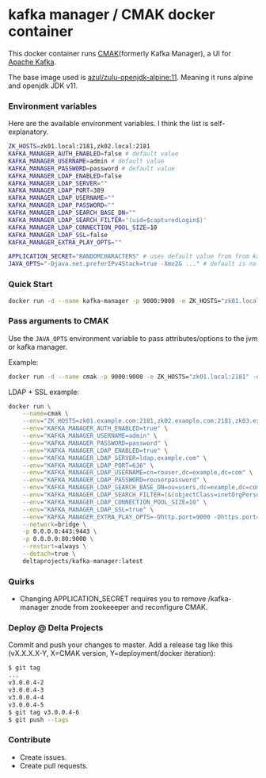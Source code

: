 # kafka manager / CMAK docker container

This docker container runs [CMAK](https://github.com/yahoo/CMAK)(formerly Kafka Manager), a UI for [Apache Kafka](http://kafka.apache.org).

The base image used is [azul/zulu-openjdk-alpine:11](https://hub.docker.com/r/azul/zulu-openjdk-alpine). Meaning it runs alpine and openjdk JDK v11.

### Environment variables

Here are the available environment variables.
I think the list is self-explanatory.

```bash
ZK_HOSTS=zk01.local:2181,zk02.local:2181
KAFKA_MANAGER_AUTH_ENABLED=false # default value
KAFKA_MANAGER_USERNAME=admin # default value
KAFKA_MANAGER_PASSWORD=password # default value
KAFKA_MANAGER_LDAP_ENABLED=false
KAFKA_MANAGER_LDAP_SERVER=""
KAFKA_MANAGER_LDAP_PORT=389
KAFKA_MANAGER_LDAP_USERNAME=""
KAFKA_MANAGER_LDAP_PASSWORD=""
KAFKA_MANAGER_LDAP_SEARCH_BASE_DN=""
KAFKA_MANAGER_LDAP_SEARCH_FILTER='(uid=$capturedLogin$)'
KAFKA_MANAGER_LDAP_CONNECTION_POOL_SIZE=10
KAFKA_MANAGER_LDAP_SSL=false
KAFKA_MANAGER_EXTRA_PLAY_OPTS=""

APPLICATION_SECRET="RANDOMCHARACTERS" # uses default value from from kafka manager if not set.
JAVA_OPTS="-Djava.net.preferIPv4Stack=true -Xmx2G ..." # default is no JAVA_OPTS
```


### Quick Start

```bash
docker run -d --name kafka-manager -p 9000:9000 -e ZK_HOSTS="zk01.local:2181" -e KAFKA_MANAGER_USERNAME=admin -e KAFKA_MANAGER_PASSWORD=password deltaprojects/kafka-manager
```

### Pass arguments to CMAK

Use the `JAVA_OPTS` environment variable to pass attributes/options to the jvm or kafka manager.

Example:

```bash
docker run -d --name cmak -p 9000:9000 -e ZK_HOSTS="zk01.local:2181" -e APPLICATION_SECRET="€/DDFsdfa.," -e JAVA_OPTS="-Djava.net.preferIPv4Stack=true -Dlogger.file=/mnt/logger.xml -Xmx2G" deltaprojects/kafka-manager
```

LDAP + SSL example:

```bash
docker run \
	--name=cmak \
	--env="ZK_HOSTS=zk01.example.com:2181,zk02.example.com:2181,zk03.example.com:2181" \
	--env="KAFKA_MANAGER_AUTH_ENABLED=true" \
	--env="KAFKA_MANAGER_USERNAME=admin" \
	--env="KAFKA_MANAGER_PASSWORD=password" \
	--env="KAFKA_MANAGER_LDAP_ENABLED=true" \
	--env="KAFKA_MANAGER_LDAP_SERVER=ldap.example.com" \
	--env="KAFKA_MANAGER_LDAP_PORT=636" \
	--env="KAFKA_MANAGER_LDAP_USERNAME=cn=rouser,dc=example,dc=com" \
	--env="KAFKA_MANAGER_LDAP_PASSWORD=rouserpassword" \
	--env="KAFKA_MANAGER_LDAP_SEARCH_BASE_DN=ou=users,dc=example,dc=com" \
	--env="KAFKA_MANAGER_LDAP_SEARCH_FILTER=(&(objectClass=inetOrgPerson)(&(uid=\$capturedLogin\$)(|(memberof=cn=Operations,ou=Groups,dc=example,dc=com)(memberof=cn=Development,ou=Groups,dc=example,dc=com))))" \
	--env="KAFKA_MANAGER_LDAP_CONNECTION_POOL_SIZE=10" \
	--env="KAFKA_MANAGER_LDAP_SSL=true" \
	--env="KAFKA_MANAGER_EXTRA_PLAY_OPTS=-Dhttp.port=9000 -Dhttps.port=9443" \
	--network=bridge \
	-p 0.0.0.0:443:9443 \
	-p 0.0.0.0:80:9000 \
	--restart=always \
	--detach=true \
	deltaprojects/kafka-manager:latest
```

### Quirks

- Changing APPLICATION_SECRET requires you to remove /kafka-manager znode from zookeeeper and reconfigure CMAK.

### Deploy @ Delta Projects

Commit and push your changes to master.
Add a release tag like this (vX.X.X.X-Y, X=CMAK version, Y=deployment/docker iteration):

```bash
$ git tag
...
v3.0.0.4-2
v3.0.0.4-3
v3.0.0.4-4
v3.0.0.4-5
$ git tag v3.0.0.4-6
$ git push --tags
```

### Contribute

- Create issues.
- Create pull requests.
